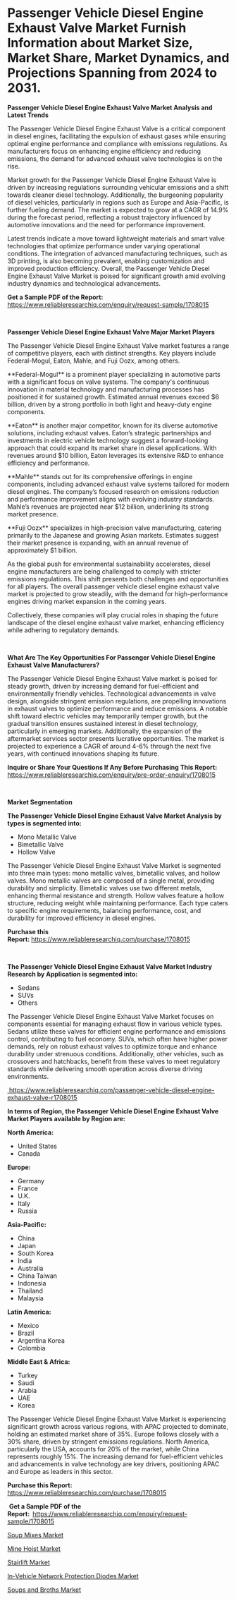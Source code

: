 <p><h1>Passenger Vehicle Diesel Engine Exhaust Valve Market Furnish Information about Market Size, Market Share, Market Dynamics, and Projections Spanning from 2024 to 2031.</h1></p><p><strong>Passenger Vehicle Diesel Engine Exhaust Valve Market Analysis and Latest Trends</strong></p>
<p><p>The Passenger Vehicle Diesel Engine Exhaust Valve is a critical component in diesel engines, facilitating the expulsion of exhaust gases while ensuring optimal engine performance and compliance with emissions regulations. As manufacturers focus on enhancing engine efficiency and reducing emissions, the demand for advanced exhaust valve technologies is on the rise.</p><p>Market growth for the Passenger Vehicle Diesel Engine Exhaust Valve is driven by increasing regulations surrounding vehicular emissions and a shift towards cleaner diesel technology. Additionally, the burgeoning popularity of diesel vehicles, particularly in regions such as Europe and Asia-Pacific, is further fueling demand. The market is expected to grow at a CAGR of 14.9% during the forecast period, reflecting a robust trajectory influenced by automotive innovations and the need for performance improvement.</p><p>Latest trends indicate a move toward lightweight materials and smart valve technologies that optimize performance under varying operational conditions. The integration of advanced manufacturing techniques, such as 3D printing, is also becoming prevalent, enabling customization and improved production efficiency. Overall, the Passenger Vehicle Diesel Engine Exhaust Valve Market is poised for significant growth amid evolving industry dynamics and technological advancements.</p></p>
<p><strong>Get a Sample PDF of the Report:&nbsp;</strong> <a href="https://www.reliableresearchiq.com/enquiry/request-sample/1708015?utm_campaign=120&utm_medium=2&utm_source=Github&utm_content=ia&utm_term=18102024&utm_id=passenger-vehicle-diesel-engine-exhaust-valve">https://www.reliableresearchiq.com/enquiry/request-sample/1708015</a></p>
<p>&nbsp;</p>
<p><strong>Passenger Vehicle Diesel Engine Exhaust Valve Major Market Players</strong></p>
<p><p>The Passenger Vehicle Diesel Engine Exhaust Valve market features a range of competitive players, each with distinct strengths. Key players include Federal-Mogul, Eaton, Mahle, and Fuji Oozx, among others.</p><p>**Federal-Mogul** is a prominent player specializing in automotive parts with a significant focus on valve systems. The company's continuous innovation in material technology and manufacturing processes has positioned it for sustained growth. Estimated annual revenues exceed $6 billion, driven by a strong portfolio in both light and heavy-duty engine components.</p><p>**Eaton** is another major competitor, known for its diverse automotive solutions, including exhaust valves. Eaton’s strategic partnerships and investments in electric vehicle technology suggest a forward-looking approach that could expand its market share in diesel applications. With revenues around $10 billion, Eaton leverages its extensive R&D to enhance efficiency and performance.</p><p>**Mahle** stands out for its comprehensive offerings in engine components, including advanced exhaust valve systems tailored for modern diesel engines. The company’s focused research on emissions reduction and performance improvement aligns with evolving industry standards. Mahle’s revenues are projected near $12 billion, underlining its strong market presence.</p><p>**Fuji Oozx** specializes in high-precision valve manufacturing, catering primarily to the Japanese and growing Asian markets. Estimates suggest their market presence is expanding, with an annual revenue of approximately $1 billion.</p><p>As the global push for environmental sustainability accelerates, diesel engine manufacturers are being challenged to comply with stricter emissions regulations. This shift presents both challenges and opportunities for all players. The overall passenger vehicle diesel engine exhaust valve market is projected to grow steadily, with the demand for high-performance engines driving market expansion in the coming years.</p><p>Collectively, these companies will play crucial roles in shaping the future landscape of the diesel engine exhaust valve market, enhancing efficiency while adhering to regulatory demands.</p></p>
<p>&nbsp;</p>
<p><strong>What Are The Key Opportunities For Passenger Vehicle Diesel Engine Exhaust Valve Manufacturers?</strong></p>
<p><p>The Passenger Vehicle Diesel Engine Exhaust Valve market is poised for steady growth, driven by increasing demand for fuel-efficient and environmentally friendly vehicles. Technological advancements in valve design, alongside stringent emission regulations, are propelling innovations in exhaust valves to optimize performance and reduce emissions. A notable shift toward electric vehicles may temporarily temper growth, but the gradual transition ensures sustained interest in diesel technology, particularly in emerging markets. Additionally, the expansion of the aftermarket services sector presents lucrative opportunities. The market is projected to experience a CAGR of around 4-6% through the next five years, with continued innovations shaping its future.</p></p>
<p><strong>Inquire or Share Your Questions If Any Before Purchasing This Report:</strong> <a href="https://www.reliableresearchiq.com/enquiry/pre-order-enquiry/1708015?utm_campaign=120&utm_medium=2&utm_source=Github&utm_content=ia&utm_term=18102024&utm_id=passenger-vehicle-diesel-engine-exhaust-valve">https://www.reliableresearchiq.com/enquiry/pre-order-enquiry/1708015</a></p>
<p>&nbsp;</p>
<p><strong>Market Segmentation</strong></p>
<p><strong>The Passenger Vehicle Diesel Engine Exhaust Valve Market Analysis by types is segmented into:</strong></p>
<p><ul><li>Mono Metallic Valve</li><li>Bimetallic Valve</li><li>Hollow Valve</li></ul></p>
<p><p>The Passenger Vehicle Diesel Engine Exhaust Valve Market is segmented into three main types: mono metallic valves, bimetallic valves, and hollow valves. Mono metallic valves are composed of a single metal, providing durability and simplicity. Bimetallic valves use two different metals, enhancing thermal resistance and strength. Hollow valves feature a hollow structure, reducing weight while maintaining performance. Each type caters to specific engine requirements, balancing performance, cost, and durability for improved efficiency in diesel engines.</p></p>
<p><strong>Purchase this Report:&nbsp;</strong><a href="https://www.reliableresearchiq.com/purchase/1708015?utm_campaign=120&utm_medium=2&utm_source=Github&utm_content=ia&utm_term=18102024&utm_id=passenger-vehicle-diesel-engine-exhaust-valve">https://www.reliableresearchiq.com/purchase/1708015</a></p>
<p>&nbsp;</p>
<p><strong>The Passenger Vehicle Diesel Engine Exhaust Valve Market Industry Research by Application is segmented into:</strong></p>
<p><ul><li>Sedans</li><li>SUVs</li><li>Others</li></ul></p>
<p><p>The Passenger Vehicle Diesel Engine Exhaust Valve Market focuses on components essential for managing exhaust flow in various vehicle types. Sedans utilize these valves for efficient engine performance and emissions control, contributing to fuel economy. SUVs, which often have higher power demands, rely on robust exhaust valves to optimize torque and enhance durability under strenuous conditions. Additionally, other vehicles, such as crossovers and hatchbacks, benefit from these valves to meet regulatory standards while delivering smooth operation across diverse driving environments.</p></p>
<p><a href="https://www.reliableresearchiq.com/passenger-vehicle-diesel-engine-exhaust-valve-r1708015?utm_campaign=120&utm_medium=2&utm_source=Github&utm_content=ia&utm_term=18102024&utm_id=passenger-vehicle-diesel-engine-exhaust-valve">&nbsp;https://www.reliableresearchiq.com/passenger-vehicle-diesel-engine-exhaust-valve-r1708015</a></p>
<p><strong>In terms of Region, the Passenger Vehicle Diesel Engine Exhaust Valve Market Players available by Region are:</strong></p>
<p>
    <p> <strong> North America: </strong>
        <ul>
            <li>United States</li>
            <li>Canada</li>
        </ul>
        </p> 
    <p> <strong> Europe: </strong>
        <ul>
            <li>Germany</li>
            <li>France</li>
            <li>U.K.</li>
            <li>Italy</li>
            <li>Russia</li>
        </ul>
        </p> 
    <p> <strong> Asia-Pacific: </strong>
        <ul>
            <li>China</li>
            <li>Japan</li>
            <li>South Korea</li>
            <li>India</li>
            <li>Australia</li>
            <li>China Taiwan</li>
            <li>Indonesia</li>
            <li>Thailand</li>
            <li>Malaysia</li>
        </ul>
        </p> 
    <p> <strong> Latin America: </strong>
        <ul>
            <li>Mexico</li>
            <li>Brazil</li>
            <li>Argentina Korea</li>
            <li>Colombia</li>
        </ul>
        </p> 
    <p> <strong> Middle East & Africa: </strong>
        <ul>
            <li>Turkey</li>
            <li>Saudi</li>
            <li>Arabia</li>
            <li>UAE</li>
            <li>Korea</li>
        </ul>
    </p>
    </p>
<p><p>The Passenger Vehicle Diesel Engine Exhaust Valve Market is experiencing significant growth across various regions, with APAC projected to dominate, holding an estimated market share of 35%. Europe follows closely with a 30% share, driven by stringent emissions regulations. North America, particularly the USA, accounts for 20% of the market, while China represents roughly 15%. The increasing demand for fuel-efficient vehicles and advancements in valve technology are key drivers, positioning APAC and Europe as leaders in this sector.</p></p>
<p><strong>Purchase this Report: </strong><a href="https://www.reliableresearchiq.com/purchase/1708015?utm_campaign=120&utm_medium=2&utm_source=Github&utm_content=ia&utm_term=18102024&utm_id=passenger-vehicle-diesel-engine-exhaust-valve">https://www.reliableresearchiq.com/purchase/1708015</a></p>
<p>&nbsp;<strong>Get a Sample PDF of the Report:&nbsp;&nbsp;</strong><a href="https://www.reliableresearchiq.com/enquiry/request-sample/1708015?utm_campaign=120&utm_medium=2&utm_source=Github&utm_content=ia&utm_term=18102024&utm_id=passenger-vehicle-diesel-engine-exhaust-valve">https://www.reliableresearchiq.com/enquiry/request-sample/1708015</a></p>
<p><strong></strong></p>
<p><p><a href="https://www.linkedin.com/pulse/future-trends-global-soup-mixes-market-insights-analysis-from-kjvkf?utm_campaign=120&utm_medium=2&utm_source=Github&utm_content=ia&utm_term=18102024&utm_id=passenger-vehicle-diesel-engine-exhaust-valve">Soup Mixes Market</a></p><p><a href="https://github.com/bramarquesw0f/Market-Research-Report-List-1/blob/main/mine-hoist-market.md?utm_campaign=120&utm_medium=2&utm_source=Github&utm_content=ia&utm_term=18102024&utm_id=passenger-vehicle-diesel-engine-exhaust-valve">Mine Hoist Market</a></p><p><a href="https://issuu.com/reportprime-2/docs/stairlift-market-size-2030.pptx_5e78b88a81fbd9?utm_campaign=120&utm_medium=2&utm_source=Github&utm_content=ia&utm_term=18102024&utm_id=passenger-vehicle-diesel-engine-exhaust-valve">Stairlift Market</a></p><p><a href="https://github.com/tomasa8xtkvotaw/Market-Research-Report-List-1/blob/main/in-vehicle-network-protection-diodes-market.md?utm_campaign=120&utm_medium=2&utm_source=Github&utm_content=ia&utm_term=18102024&utm_id=passenger-vehicle-diesel-engine-exhaust-valve">In-Vehicle Network Protection Diodes Market</a></p><p><a href="https://www.linkedin.com/pulse/investment-opportunities-soups-broths-sector-risk-analysis-iee4f?utm_campaign=120&utm_medium=2&utm_source=Github&utm_content=ia&utm_term=18102024&utm_id=passenger-vehicle-diesel-engine-exhaust-valve">Soups and Broths Market</a></p></p>